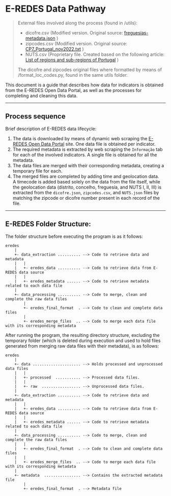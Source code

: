 # E-REDES Data Pathway


>External files involved along the process (found in /utils):
  >- dicofre.csv (Modified version. Original source: [freguesias-metadata.json](https://dados.gov.pt/pt/datasets/freguesias-de-portugal/) )
  >- zipcodes.csv (Modified version. Original source: [CP7_Portugal_nov2022.txt](https://github.com/temospena/CP7/tree/master/CP7%20Portugal) )
  >- NUTS.csv (Proprietary file. Created based on the following article: [List of regions and sub-regions of Portugal](https://en.wikipedia.org/wiki/List_of_regions_and_sub-regions_of_Portugal) )
> 
>The dicofre and zipcodes original files where formatted by means of /format_loc_codes.py, found in the same utils folder.



This document is a guide that describes how data for indicators is obtained from the E-REDES Open Data Portal, as well as the processes for completing and cleaning this data.

---

## Process sequence
Brief description of E-REDES data lifecycle:

  1. The data is downloaded by means of dynamic web scraping the [E-REDES Open Data Portal](https://e-redes.opendatasoft.com/pages/homepage/) site. One data file is obtained per indicator.
  2. The required metadata is extracted by web scraping the `Informação` tab for each of the involved indicators. A single file is obtained for all the metadata.
  3. The data files are merged with their corresponding metadata, creating a temporary file for each.
  4. The merged files are completed by adding time and geolocation data. <br> A timecode is added based solely on the data from the file itself, while the geolocation data (distrito, concelho, freguesía, and NUTS I, II, III) is extracted from the `dicofre.json`, `zipcodes.csv`, and `NUTS.json` files by matching the zipcode or dicofre number present in each record of the file.

---

## E-REDES Folder Structure:
The  folder structure before executing the program is as it follows:

```
eredes
    |
    +- data_extraction .......... --> Code to retrieve data and metadata
    |   |
    |   +- eredes_data .......... --> Code to retrieve data from E-REDES data source
    |   |
    |   +- eredes_metadata ...... --> Code to retrieve metadata related to each data file
    |
    +- data_processing .......... --> Code to merge, clean and complete the raw data files
        |
        +- eredes_final_format  . --> Code to clean and complete data files
        |    
        +- eredes_merge_files  .. --> Code to merge each data file with its corresponding metadata
```

After running the program, the resulting directory structure, excluding the temporary folder (which is deleted during execution and used to hold files generated from merging raw data files with their metadata), is as follows:

```
eredes
    |
    +- data ..................... --> Holds processed and unprocessed data files
    |   |
    |   +- processed  ........... --> Processed data files.
    |   |
    |   +- raw  ................. --> Unprocessed data files.
    |
    +- data_extraction .......... --> Code to retrieve data and metadata
    |   |
    |   +- eredes_data .......... --> Code to retrieve data from E-REDES data source
    |   |
    |   +- eredes_metadata ...... --> Code to retrieve metadata related to each data file
    |
    +- data_processing .......... --> Code to merge, clean and complete the raw data files
    |   |
    |   +- eredes_final_format  . --> Code to clean and complete data files
    |   |
    |   +- eredes_merge_files  .. --> Code to merge each data file with its corresponding metadata
    |
    +- metadata  ................ --> Contains the extracted metadata file
        |
        +- eredes_final_format  . --> Metadata file
```





